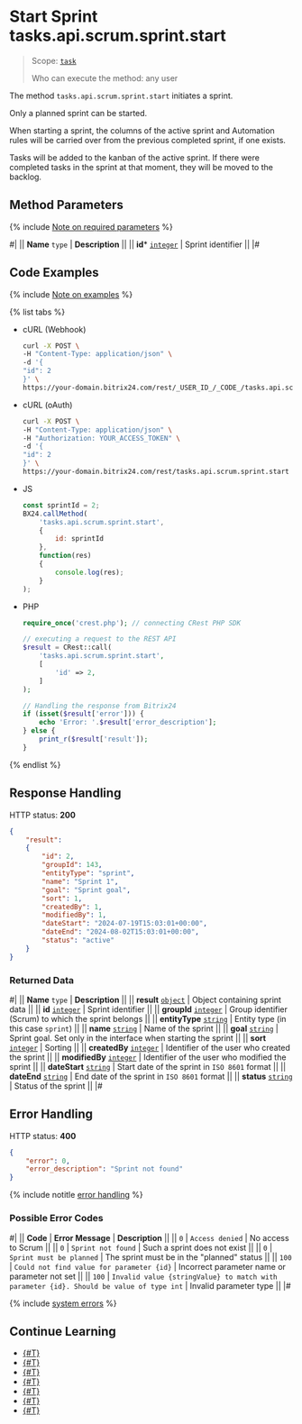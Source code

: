 # Start Sprint tasks.api.scrum.sprint.start

> Scope: [`task`](../../../scopes/permissions.md)
>
> Who can execute the method: any user

The method `tasks.api.scrum.sprint.start` initiates a sprint.

Only a planned sprint can be started.

When starting a sprint, the columns of the active sprint and Automation rules will be carried over from the previous completed sprint, if one exists.

Tasks will be added to the kanban of the active sprint. If there were completed tasks in the sprint at that moment, they will be moved to the backlog.

## Method Parameters

{% include [Note on required parameters](../../../../_includes/required.md) %}

#|
|| **Name**
`type` | **Description** ||
|| **id***
[`integer`](../../../data-types.md) | Sprint identifier ||
|#

## Code Examples

{% include [Note on examples](../../../../_includes/examples.md) %}

{% list tabs %}

- cURL (Webhook)

    ```bash
    curl -X POST \
    -H "Content-Type: application/json" \
    -d '{
    "id": 2
    }' \
    https://your-domain.bitrix24.com/rest/_USER_ID_/_CODE_/tasks.api.scrum.sprint.start
    ```

- cURL (oAuth)

    ```bash
    curl -X POST \
    -H "Content-Type: application/json" \
    -H "Authorization: YOUR_ACCESS_TOKEN" \
    -d '{
    "id": 2
    }' \
    https://your-domain.bitrix24.com/rest/tasks.api.scrum.sprint.start
    ```

- JS

    ```js
    const sprintId = 2;
    BX24.callMethod(
        'tasks.api.scrum.sprint.start',
        {
            id: sprintId
        },
        function(res)
        {
            console.log(res);
        }
    );
    ```

- PHP

    ```php
    require_once('crest.php'); // connecting CRest PHP SDK

    // executing a request to the REST API
    $result = CRest::call(
        'tasks.api.scrum.sprint.start',
        [
            'id' => 2,
        ]
    );

    // Handling the response from Bitrix24
    if (isset($result['error'])) {
        echo 'Error: '.$result['error_description'];
    } else {
        print_r($result['result']);
    }
    ```

{% endlist %}

## Response Handling

HTTP status: **200**

```json
{
    "result":
    {
        "id": 2,
        "groupId": 143,
        "entityType": "sprint",
        "name": "Sprint 1",
        "goal": "Sprint goal",
        "sort": 1,
        "createdBy": 1,
        "modifiedBy": 1,
        "dateStart": "2024-07-19T15:03:01+00:00",
        "dateEnd": "2024-08-02T15:03:01+00:00",
        "status": "active"
    }
}
```

### Returned Data

#|
|| **Name**
`type` | **Description** ||
|| **result** 
[`object`](../../../data-types.md) | Object containing sprint data ||
|| **id** 
[`integer`](../../../data-types.md) | Sprint identifier ||
|| **groupId** 
[`integer`](../../../data-types.md) | Group identifier (Scrum) to which the sprint belongs ||
|| **entityType** 
[`string`](../../../data-types.md) | Entity type (in this case `sprint`) ||
|| **name** 
[`string`](../../../data-types.md) | Name of the sprint ||
|| **goal** 
[`string`](../../../data-types.md) | Sprint goal. Set only in the interface when starting the sprint ||
|| **sort** 
[`integer`](../../../data-types.md) | Sorting ||
|| **createdBy** 
[`integer`](../../../data-types.md) | Identifier of the user who created the sprint ||
|| **modifiedBy** 
[`integer`](../../../data-types.md) | Identifier of the user who modified the sprint ||
|| **dateStart** 
[`string`](../../../data-types.md) | Start date of the sprint in `ISO 8601` format ||
|| **dateEnd** 
[`string`](../../../data-types.md) | End date of the sprint in `ISO 8601` format ||
|| **status** 
[`string`](../../../data-types.md) | Status of the sprint ||
|#

## Error Handling

HTTP status: **400**

```json
{
    "error": 0,
    "error_description": "Sprint not found"
}
```

{% include notitle [error handling](../../../../_includes/error-info.md) %}

### Possible Error Codes

#|
|| **Code** | **Error Message** | **Description** ||
|| `0` | `Access denied` | No access to Scrum ||
|| `0` | `Sprint not found` | Such a sprint does not exist ||
|| `0` | `Sprint must be planned` | The sprint must be in the "planned" status ||
|| `100` | `Could not find value for parameter {id}` | Incorrect parameter name or parameter not set ||
|| `100` | `Invalid value {stringValue} to match with parameter {id}. Should be value of type int` | Invalid parameter type ||
|#

{% include [system errors](../../../../_includes/system-errors.md) %}

## Continue Learning

- [{#T}](./tasks-api-scrum-sprint-add.md)
- [{#T}](./tasks-api-scrum-sprint-update.md)
- [{#T}](./tasks-api-scrum-sprint-complete.md)
- [{#T}](./tasks-api-scrum-sprint-get.md)
- [{#T}](./tasks-api-scrum-sprint-list.md)
- [{#T}](./tasks-api-scrum-sprint-delete.md)
- [{#T}](./tasks-api-scrum-sprint-get-fields.md)